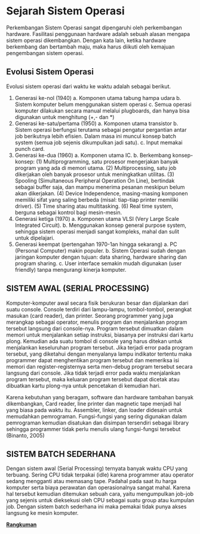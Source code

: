 # Sejarah Sistem Operasi

Perkembangan Sistem Operasi sangat dipengaruhi oleh perkembangan hardware. Fasilitasi penggunaan hardware adalah sebuah alasan mengapa sistem operasi dikembangkan. Dengan kata lain, ketika hardware berkembang dan bertambah maju, maka harus diikuti oleh kemajuan pengembangan sistem operasi.

## Evolusi Sistem Operasi

Evolusi sistem operasi dari waktu ke waktu adalah sebagai berikut.

1. Generasi ke-nol (1940)
   a. Komponen utama tabung hampa udara
   b. Sistem komputer belum menggunakan sistem operasi
   c. Semua operasi komputer dilakukan secara manual melalui plugboards, dan hanya bisa digunakan untuk menghitung (+,- dan \*)
2. Generasi ke-satu/pertama (1950)
   a. Komponen utama transistor
   b. Sistem operasi berfungsi terutama sebagai pengatur pergantian antar job berikutnya lebih efisien. Dalam masa ini muncul konsep batch system (semua job sejenis dikumpulkan jadi satu).
   c. Input memakai punch card.
3. Generasi ke-dua (1960)
   a. Komponen utama IC.
   b. Berkembang konsep-konsep:
   (1) Multiprogramming, satu prosesor mengerjakan banyak program yang ada di memori utama.
   (2) Multiprocessing, satu job dikerjakan oleh banyak prosesor untuk meningkatkan utilitas.
   (3) Spooling (Simultaneous Peripheral Operation On Line), bertindak sebagai buffer saja, dan mampu menerima pesanan meskipun belum akan dikerjakan.
   (4) Device Independence, masing-masing komponen memiliki sifat yang saling berbeda (misal: tiap-tiap printer memiliki driver).
   (5) Time sharing atau multitasking.
   (6) Real time system, berguna sebagai kontrol bagi mesin-mesin.
4. Generasi ketiga (1970)
   a. Komponen utama VLSI (Very Large Scale Integrated Circuit).
   b. Menggunakan konsep general purpose system, sehingga sistem operasi menjadi sangat kompleks, mahal dan sulit untuk dipelajari.
5. Generasi keempat (pertengahan 1970-1an hingga sekarang)
   a. PC (Personal Computer) makin populer.
   b. Sistem Operasi sudah dengan jaringan komputer dengan tujuan: data sharing, hardware sharing dan program sharing.
   c. User interface semakin mudah digunakan (user friendly) tanpa mengurangi kinerja komputer.

## SISTEM AWAL (SERIAL PROCESSING)

Komputer-komputer awal secara fisik berukuran besar dan dijalankan dari suatu console. Console terdiri dari lampu-lampu, tombol-tombol, perangkat masukan (card reader), dan printer. Seorang programmer yang juga merangkap sebagai operator, menulis program dan menjalankan program tersebut langsung dari console-nya. Program tersebut dimuatkan dalam memori untuk menjalankan setiap instruksi, biasanya per instruksi dari kartu plong. Kemudian ada suatu tombol di console yang harus ditekan untuk menjalankan keseluruhan program tersebut. Jika terjadi error pada program tersebut, yang diketahui dengan menyalanya lampu indikator tertentu maka programmer dapat menghentikan program tersebut dan memeriksa isi memori dan register-registernya serta men-debug program tersebut secara langsung dari console. Jika tidak terjadi error pada waktu menjalankan program tersebut, maka keluaran program tersebut dapat dicetak atau dibuatkan kartu plong-nya untuk pencetakan di kemudian hari.

Karena kebutuhan yang beragam, software dan hardware tambahan banyak dikembangkan, Card reader, line printer dan magnetic tape menjadi hal yang biasa pada waktu itu. Assembler, linker, dan loader didesain untuk memudahkan pemrograman. Fungsi-fungsi yang sering digunakan dalam pemrograman kemudian disatukan dan disimpan tersendiri sebagai library sehingga programmer tidak perlu menulis ulang fungsi-fungsi tersebut (Binanto, 2005)

## SISTEM BATCH SEDERHANA

Dengan sistem awal (Serial Processing) ternyata banyak waktu CPU yang terbuang. Sering CPU tidak terpakai (idle) karena programmer atau operator sedang mengganti atau memasang tape. Padahal pada saat itu harga komputer serta biaya perawatan dan operasionalnya sangat mahal. Karena hal tersebut kemudian ditemukan sebuah cara, yaitu mengumpulkan job-job yang sejenis untuk dieksekusi oleh CPU sebagai suatu group atau kumpulan job. Dengan sistem batch sederhana ini maka pemakai tidak punya akses langsung ke mesin komputer.

**[Rangkuman](./rangkuman.md)**
